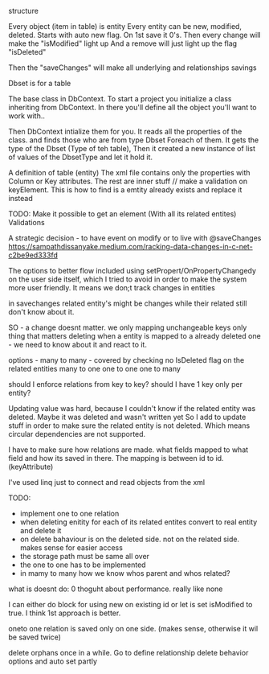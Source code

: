 

structure

Every object (item in table) is entity
Every entity can be new, modified, deleted. Starts with auto new flag. On 1st save it 0's. Then every change will make the "isModified" light up
And a remove will just light up the flag "isDeleted"

Then the "saveChanges" will make all underlying and relationships savings

Dbset is for a table

The base class in DbContext. To start a project you initialize a class inheriting from DbContext. In there you'll define all the object you'll want to work with..

Then DbContext intialize them for you. It reads all the properties of the class. and finds those who are from type Dbset
Foreach of them. It gets the type of the Dbset (Type of teh table),
Then it created a new instance of list of values of the DbsetType and let it hold it. 


A definition of table (entity)
The xml file contains only the properties with Column or Key attributes. The rest are inner stuff
// make a validation on keyElement. This is how to find is a emtity already exists and replace it instead



TODO:
Make it possible to get an element (With all its related entites)
Validations



A strategic decision - to have event on modify or to live with @saveChanges
https://sampathdissanyake.medium.com/racking-data-changes-in-c-net-c2be9ed333fd


The options to better flow included using setPropert/OnPropertyChangedy on the user side itself, which I tried to avoid in order to make the system more user friendly. It means we don;t track changes in entities




in savechanges related entity's might be changes while their related still don't know about it.

SO - a change doesnt matter. we only mapping unchangeable keys
only thing that matters deleting
when a entity is mapped to a already deleted one - we need to know about it and react to it.

options - many to many - covered by checking no IsDeleted flag on the related entities
many to one
one to one
one to many


should I enforce relations from key to key? should I have 1 key only per entity?

Updating value was hard, because I couldn't know if the related entity was deleted. Maybe it was deleted and wasn't written yet 
So I add to update stuff in order to make sure the related entity is not deleted.
Which means circular dependencies are not supported.


I have to make sure how relations are made. what fields mapped to what field and how its saved in there.
The mapping is between id to id. (keyAttribute)


I've used linq just to connect and read objects from the xml


TODO: 
- implement one to one relation
- when deleting enitity for each of its related entites convert to real entity and delete it
- on delete bahaviour is on the deleted side. not on the related side. makes sense for easier access
- the storage path must be same all over
- the one to one has to be implemented
- in mamy to many how we know whos parent and whos related?


what is doesnt do: 0 thoguht about performance. 
really
like none

I can either do block for using new on existing id or let is set isModified to true. I think 1st approach is better.


oneto one relation is saved only on one side. (makes sense, otherwise it wil be saved twice)


delete orphans once in a while.
Go to define relationship delete behavior options and auto set partly

